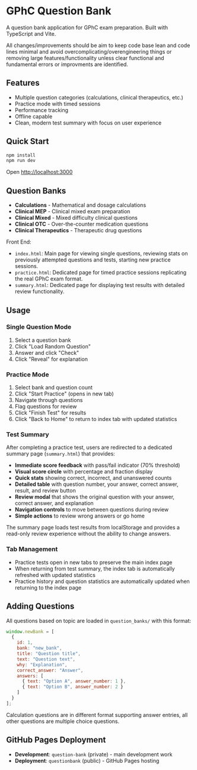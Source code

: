 # GPhC Question Bank

A question bank application for GPhC exam preparation. Built with TypeScript and Vite.

All changes/improvements should be aim to keep code base lean and code lines minimal and avoid overcomplicating/overengineering things or removing large features/functionality unless clear functional and fundamental errors or improvments are identified.

## Features

- Multiple question categories (calculations, clinical therapeutics, etc.)
- Practice mode with timed sessions
- Performance tracking
- Offline capable
- Clean, modern test summary with focus on user experience

## Quick Start

```bash
npm install
npm run dev
```

Open [http://localhost:3000](http://localhost:3000)

## Question Banks

- **Calculations** - Mathematical and dosage calculations
- **Clinical MEP** - Clinical mixed exam preparation
- **Clinical Mixed** - Mixed difficulty clinical questions
- **Clinical OTC** - Over-the-counter medication questions
- **Clinical Therapeutics** - Therapeutic drug questions

Front End:
- `index.html`: Main page for viewing single questions, reviewing stats on previously attempted questions and tests, starting new practice sessions.
- `practice.html`: Dedicated page for timed practice sessions replicating the real GPhC exam format.
- `summary.html`: Dedicated page for displaying test results with detailed review functionality. 

## Usage

### Single Question Mode
1. Select a question bank
2. Click "Load Random Question"
3. Answer and click "Check"
4. Click "Reveal" for explanation

### Practice Mode
1. Select bank and question count
2. Click "Start Practice" (opens in new tab)
3. Navigate through questions
4. Flag questions for review
5. Click "Finish Test" for results
6. Click "Back to Home" to return to index tab with updated statistics

### Test Summary
After completing a practice test, users are redirected to a dedicated summary page (`summary.html`) that provides:
- **Immediate score feedback** with pass/fail indicator (70% threshold)
- **Visual score circle** with percentage and fraction display
- **Quick stats** showing correct, incorrect, and unanswered counts
- **Detailed table** with question number, your answer, correct answer, result, and review button
- **Review modal** that shows the original question with your answer, correct answer, and explanation
- **Navigation controls** to move between questions during review
- **Simple actions** to review wrong answers or go home

The summary page loads test results from localStorage and provides a read-only review experience without the ability to change answers.

### Tab Management
- Practice tests open in new tabs to preserve the main index page
- When returning from test summary, the index tab is automatically refreshed with updated statistics
- Practice history and question statistics are automatically updated when returning to the index page

## Adding Questions

All questions based on topic are loaded in `question_banks/` with this format:

```javascript
window.newBank = [
  {
    id: 1,
    bank: "new_bank",
    title: "Question title",
    text: "Question text",
    why: "Explanation",
    correct_answer: "Answer",
    answers: [
      { text: "Option A", answer_number: 1 },
      { text: "Option B", answer_number: 2 }
    ]
  }
];
```
Calculation questions are in different format supporting answer entries, all other questions are multiple choice questions.

## GitHub Pages Deployment

- **Development**: `question-bank` (private) - main development work
- **Deployment**: `questionbank` (public) - GitHub Pages hosting


